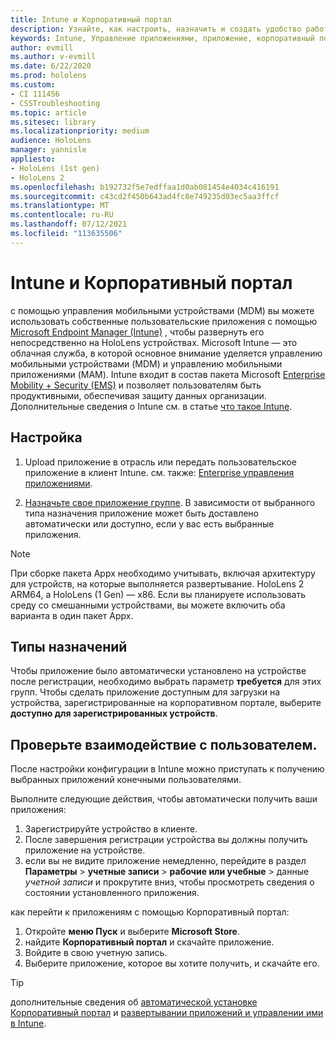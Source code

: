 ```yaml
---
title: Intune и Корпоративный портал
description: Узнайте, как настроить, назначить и создать удобство работы пользователей с помощью Intune, управления мобильными устройствами и корпоративного портала.
keywords: Intune, Управление приложениями, приложение, корпоративный портал, портал, hololens
author: evmill
ms.author: v-evmill
ms.date: 6/22/2020
ms.prod: hololens
ms.custom:
- CI 111456
- CSSTroubleshooting
ms.topic: article
ms.sitesec: library
ms.localizationpriority: medium
audience: HoloLens
manager: yannisle
appliesto:
- HoloLens (1st gen)
- HoloLens 2
ms.openlocfilehash: b192732f5e7edffaa1d0ab081454e4034c416191
ms.sourcegitcommit: c43cd2f450b643ad4fc8e749235d03ec5aa3ffcf
ms.translationtype: MT
ms.contentlocale: ru-RU
ms.lasthandoff: 07/12/2021
ms.locfileid: "113635506"
---
```

# <a name="intune--company-portal"></a>Intune и Корпоративный портал

с помощью управления мобильными устройствами (MDM) вы можете использовать собственные пользовательские приложения с помощью [Microsoft Endpoint Manager (Intune)](/intune/windows-holographic-for-business) , чтобы развернуть его непосредственно на HoloLens устройствах. Microsoft Intune — это облачная служба, в которой основное внимание уделяется управлению мобильными устройствами (MDM) и управлению мобильными приложениями (MAM). Intune входит в состав пакета Microsoft [Enterprise Mobility + Security (EMS)](https://www.microsoft.com/microsoft-365/enterprise-mobility-security) и позволяет пользователям быть продуктивными, обеспечивая защиту данных организации. Дополнительные сведения о Intune см. в статье [что такое Intune](/mem/intune/fundamentals/what-is-intune).

## <a name="setup"></a>Настройка

1. Upload приложение в отрасль или передать пользовательское приложение в клиент Intune. см. также: [Enterprise управления приложениями](/windows/client-management/mdm/enterprise-app-management).

2. [Назначьте свое приложение группе](/mem/intune/apps/apps-deploy). В зависимости от выбранного типа назначения приложение может быть доставлено автоматически или доступно, если у вас есть выбранные приложения.

> [!NOTE]
> При сборке пакета Appx необходимо учитывать, включая архитектуру для устройств, на которые выполняется развертывание. HoloLens 2 ARM64, а HoloLens (1 Gen) — x86. Если вы планируете использовать среду со смешанными устройствами, вы можете включить оба варианта в один пакет Appx.

## <a name="assignment-types"></a>Типы назначений

Чтобы приложение было автоматически установлено на устройстве после регистрации, необходимо выбрать параметр **требуется** для этих групп.
Чтобы сделать приложение доступным для загрузки на устройства, зарегистрированные на корпоративном портале, выберите **доступно для зарегистрированных устройств**.

## <a name="end-user-experience"></a>Проверьте взаимодействие с пользователем.

После настройки конфигурации в Intune можно приступать к получению выбранных приложений конечными пользователями.

Выполните следующие действия, чтобы автоматически получить ваши приложения:

1. Зарегистрируйте устройство в клиенте.
2. После завершения регистрации устройства вы должны получить приложение на устройстве.
3. если вы не видите приложение немедленно, перейдите в раздел **Параметры**  >  **учетные записи**  >  **рабочие или учебные**  >  данные *учетной записи* и прокрутите вниз, чтобы просмотреть сведения о состоянии установленного приложения.

как перейти к приложениям с помощью Корпоративный портал:

1. Откройте **меню Пуск** и выберите **Microsoft Store**.
2. найдите **Корпоративный портал** и скачайте приложение.
3. Войдите в свою учетную запись.
4. Выберите приложение, которое вы хотите получить, и скачайте его.

> [!Tip]
> дополнительные сведения об [автоматической установке Корпоративный портал](/mem/intune/apps/company-portal-app) и [развертывании приложений и управлении ими в Intune](/mem/intune/fundamentals/windows-holographic-for-business#deploy-and-manage-apps).
